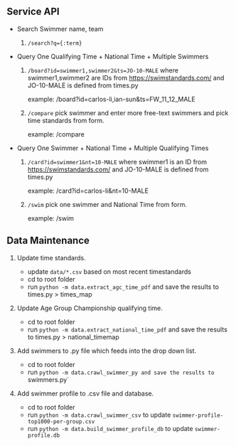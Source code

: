 ## Service API

- Search Swimmer name, team
    1. `/search?q={:term}`

- Query One Qualifying Time + National Time + Multiple Swimmers

    1. `/board?id=swimmer1,swimmer2&ts=JO-10-MALE`
    where swimmer1,swimmer2 are IDs from https://swimstandards.com/
    and JO-10-MALE is defined from times.py
    
        example: /board?id=carlos-li,ian-sun&ts=FW_11_12_MALE

    2. `/compare` pick swimmer and enter more free-text swimmers and pick time standards from form.

        example: /compare


- Query One Swimmer + National Time + Multiple Qualifying Times

    1. `/card?id=swimmer1&nt=10-MALE`
    where swimmer1 is an ID from https://swimstandards.com/
    and JO-10-MALE is defined from times.py

        example: /card?id=carlos-li&nt=10-MALE

    2. `/swim` pick one swimmer and National Time from form.

        example: /swim
      

## Data Maintenance 

1.  Update time standards.
     - update `data/*.csv` based on most recent timestandards
     - cd to root folder
     - run `python -m data.extract_agc_time_pdf` and save the results to times.py > times_map

2.  Update Age Group Championship qualifying time.
     - cd to root folder
     - run `python -m data.extract_national_time_pdf` and save the results to times.py > national_timemap

3.  Add swimmers to .py file which feeds into the drop down list.
     - cd to root folder
     - run `python -m data.crawl_swimmer_py and save the results to `swimmers.py`

4.  Add swimmer profile to .csv file and database.
    - cd to root folder
    - run `python -m data.crawl_swimmer_csv` to update `swimmer-profile-top1000-per-group.csv`
    - run `python -m data.build_swimmer_profile_db` to update `swimmer-profile.db`

